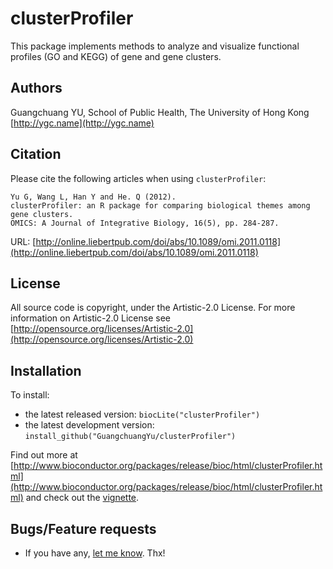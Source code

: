 #  clusterProfiler

This package implements methods to analyze and visualize functional profiles (GO and KEGG) of gene and gene clusters.

## Authors ##

Guangchuang YU, School of Public Health, The University of Hong Kong [http://ygc.name](http://ygc.name)

## Citation ##

Please cite the following articles when using `clusterProfiler`:

```
Yu G, Wang L, Han Y and He. Q (2012). 
clusterProfiler: an R package for comparing biological themes among gene clusters.
OMICS: A Journal of Integrative Biology, 16(5), pp. 284-287. 
```

URL: [http://online.liebertpub.com/doi/abs/10.1089/omi.2011.0118](http://online.liebertpub.com/doi/abs/10.1089/omi.2011.0118)

## License ##

All source code is copyright, under the Artistic-2.0 License.
For more information on Artistic-2.0 License see [http://opensource.org/licenses/Artistic-2.0](http://opensource.org/licenses/Artistic-2.0)

## Installation ##

To install:
 * the latest released version:
   `biocLite("clusterProfiler")`
 * the latest development version:
   `install_github("GuangchuangYu/clusterProfiler")`

Find out more at [http://www.bioconductor.org/packages/release/bioc/html/clusterProfiler.html](http://www.bioconductor.org/packages/release/bioc/html/clusterProfiler.html) and check out the [vignette](http://www.bioconductor.org/packages/release/bioc/vignettes/clusterProfiler/inst/doc/clusterProfiler.pdf).


## Bugs/Feature requests ##

 - If you have any, [let me know](https://github.com/GuangchuangYu/clusterProfiler/issues). Thx!

